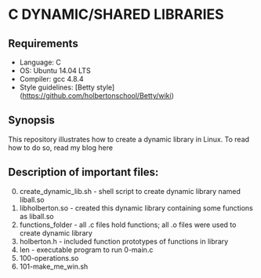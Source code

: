 # C DYNAMIC/SHARED LIBRARIES

## Requirements
* Language: C
* OS: Ubuntu 14.04 LTS
* Compiler: gcc 4.8.4
* Style guidelines: [Betty style] (https://github.com/holbertonschool/Betty/wiki)

## Synopsis
This repository illustrates how to create a dynamic library in Linux. To read how to do so, read my blog here   

## Description of important files:
0. create_dynamic_lib.sh - shell script to create dynamic library named liball.so
1. libholberton.so - created this dynamic library containing some functions as liball.so
2. functions_folder - all .c files hold functions; all .o files were used to create dynamic library
3. holberton.h - included function prototypes of functions in library
4. len - executable program to run 0-main.c
5. 100-operations.so
6. 101-make_me_win.sh
